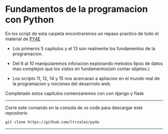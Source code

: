 # Fundamentos de la programacion con Python 

En los script de esta carpeta encontraremos un repaso practico de todo el material de [PY4E](https://py4e.com "PY4E - Python for Everybody")

* Los primeros 5 capitulos y el 13 son realmente los fundamentos de la programacion.

* Del 6 al 10 manipularemos inforacion explorando metodos tipos de datos mas complejos que los vistos en fundamentos(sin contar objetos.)

* Los scripts 11, 12, 14 y 15 nos acercaran a apliacion en el mundo real de la programacion y nociones del desarrrolo web. 

Completado estos capitulos comenzaremos con con django y flask

---

Corre este comando en la consola de vs code para descargar este repositorio

    git clone https://github.com/ltrzalez/py4e
---